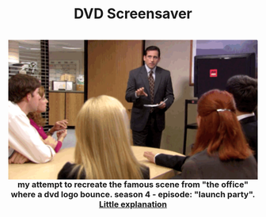 <h1 align="center">DVD Screensaver</h1>
<br>
<img align="right" alt="GIF" src="the_office.gif"/>
<br>
<h3 align="center">my attempt to recreate the famous scene from "the office" where a dvd logo bounce. season 4 - episode: "launch party".
<a href="https://www.youtube.com/watch?v=QOtuX0jL85Y" target=_blank>Little explanation</a></h3>

<br>
 
